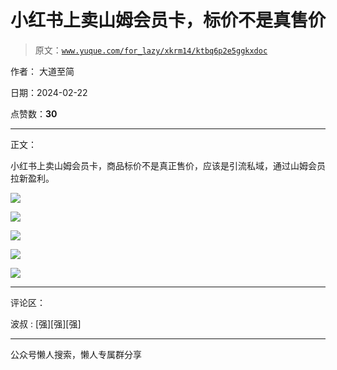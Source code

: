 # 小红书上卖山姆会员卡，标价不是真售价

> 原文：[`www.yuque.com/for_lazy/xkrm14/ktbq6p2e5ggkxdoc`](https://www.yuque.com/for_lazy/xkrm14/ktbq6p2e5ggkxdoc)

作者： 大道至简

日期：2024-02-22

点赞数：**30**

* * *

正文：

小红书上卖山姆会员卡，商品标价不是真正售价，应该是引流私域，通过山姆会员拉新盈利。

![](img/62556d8fbaa2f83a327be5a5dd3a562b.png)

![](img/696bdd83ef252d7d3f7193373045d4e6.png)

![](img/60da3f76b100f741bca9897448cf716d.png)

![](img/713edc489ece20086fceb5a89efaf17c.png)

![](img/d5358eee40e327bd12009e3bc68169b6.png)

* * *

评论区：

波叔 : [强][强][强]

* * *

公众号懒人搜索，懒人专属群分享